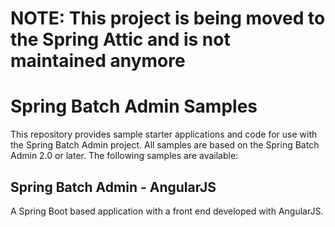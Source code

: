 # NOTE: This project is being moved to the Spring Attic and is not maintained anymore 

# Spring Batch Admin Samples

This repository provides sample starter applications and code for use with the Spring Batch Admin project. All samples are based on the Spring Batch Admin 2.0 or later.  The following samples are available:

## Spring Batch Admin - AngularJS
A Spring Boot based application with a front end developed with AngularJS.
